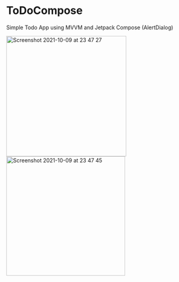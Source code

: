 # ToDoCompose
Simple Todo App using MVVM and Jetpack Compose (AlertDialog)

<img width="317" alt="Screenshot 2021-10-09 at 23 47 27" src="https://user-images.githubusercontent.com/42872628/136675561-0dd7a5d8-9d65-4b9c-a7ba-2c4dfe03f71d.png">

<img width="314" alt="Screenshot 2021-10-09 at 23 47 45" src="https://user-images.githubusercontent.com/42872628/136675563-f04ecb16-f802-4c81-9099-debbe05a1916.png">
